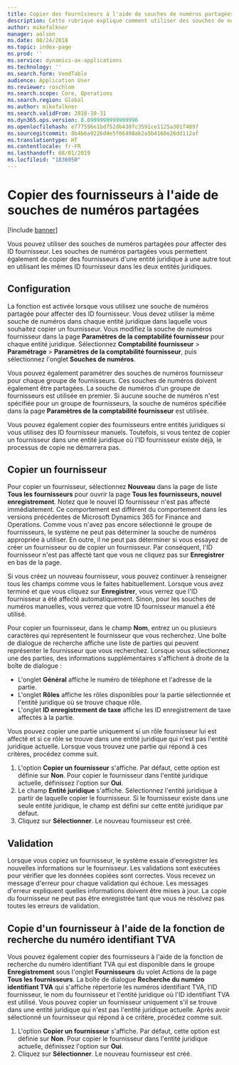 ```yaml
---
title: Copier des fournisseurs à l'aide de souches de numéros partagées
description: Cette rubrique explique comment utiliser des souches de numéros partagées pour copier un fournisseur dans une autre entité juridique tout en conservant le même ID fournisseur.
author: mikefalkner
manager: aolson
ms.date: 08/24/2018
ms.topic: index-page
ms.prod: ''
ms.service: dynamics-ax-applications
ms.technology: ''
ms.search.form: VendTable
audience: Application User
ms.reviewer: roschlom
ms.search.scope: Core, Operations
ms.search.region: Global
ms.author: mikefalkner
ms.search.validFrom: 2018-10-31
ms.dyn365.ops.version: 8.0999999999999996
ms.openlocfilehash: e777596e1bd752db438fc3591ce1125a301f4097
ms.sourcegitcommit: 8b4b6a9226d4e5f66498ab2a5b4160e26dd112af
ms.translationtype: HT
ms.contentlocale: fr-FR
ms.lasthandoff: 08/01/2019
ms.locfileid: "1836950"
---
```

# <a name="copy-vendors-by-using-shared-number-sequences"></a>Copier des fournisseurs à l'aide de souches de numéros partagées

[!include [banner](../includes/banner.md)]

Vous pouvez utiliser des souches de numéros partagées pour affecter des ID fournisseur. Les souches de numéros partagées vous permettent également de copier des fournisseurs d'une entité juridique à une autre tout en utilisant les mêmes ID fournisseur dans les deux entités juridiques.

## <a name="setup"></a>Configuration

La fonction est activée lorsque vous utilisez une souche de numéros partagée pour affecter des ID fournisseur. Vous devez utiliser la même souche de numéros dans chaque entité juridique dans laquelle vous souhaitez copier un fournisseur. Vous modifiez la souche de numéros fournisseur dans la page **Paramètres de la comptabilité fournisseur** pour chaque entité juridique. Sélectionnez **Comptabilité fournisseur** \> **Paramétrage** \> **Paramètres de la comptabilité fournisseur**, puis sélectionnez l'onglet **Souches de numéros**.

Vous pouvez également paramétrer des souches de numéros fournisseur pour chaque groupe de fournisseurs. Ces souches de numéros doivent également être partagées. La souche de numéros d'un groupe de fournisseurs est utilisée en premier. Si aucune souche de numéros n'est spécifiée pour un groupe de fournisseurs, la souche de numéros spécifiée dans la page **Paramètres de la comptabilité fournisseur** est utilisée.

Vous pouvez également copier des fournisseurs entre entités juridiques si vous utilisez des ID fournisseur manuels. Toutefois, si vous tentez de copier un fournisseur dans une entité juridique où l'ID fournisseur existe déjà, le processus de copie ne démarrera pas.

## <a name="copy-a-vendor"></a>Copier un fournisseur

Pour copier un fournisseur, sélectionnez **Nouveau** dans la page de liste **Tous les fournisseurs** pour ouvrir la page **Tous les fournisseurs, nouvel enregistrement**. Notez que le nouvel ID fournisseur n'est pas affecté immédiatement. Ce comportement est différent du comportement dans les versions précédentes de Microsoft Dynamics 365 for Finance and Operations. Comme vous n'avez pas encore sélectionné le groupe de fournisseurs, le système ne peut pas déterminer la souche de numéros appropriée à utiliser. En outre, il ne peut pas déterminer si vous essayez de créer un fournisseur ou de copier un fournisseur. Par conséquent, l'ID fournisseur n'est pas affecté tant que vous ne cliquez pas sur **Enregistrer** en bas de la page.

Si vous créez un nouveau fournisseur, vous pouvez continuer à renseigner tous les champs comme vous le faites habituellement. Lorsque vous avez terminé et que vous cliquez sur **Enregistrer**, vous verrez que l'ID fournisseur a été affecté automatiquement. Sinon, pour les souches de numéros manuelles, vous verrez que votre ID fournisseur manuel a été utilisé.

Pour copier un fournisseur, dans le champ **Nom**, entrez un ou plusieurs caractères qui représentent le fournisseur que vous recherchez. Une boîte de dialogue de recherche affiche une liste de parties qui peuvent représenter le fournisseur que vous recherchez. Lorsque vous sélectionnez une des parties, des informations supplémentaires s'affichent à droite de la boîte de dialogue :

- L'onglet **Général** affiche le numéro de téléphone et l'adresse de la partie.
- L'onglet **Rôles** affiche les rôles disponibles pour la partie sélectionnée et l'entité juridique où se trouve chaque rôle.
- L'onglet **ID enregistrement de taxe** affiche les ID enregistrement de taxe affectés à la partie.

Vous pouvez copier une partie uniquement si un rôle fournisseur lui est affecté et si ce rôle se trouve dans une entité juridique qui n'est pas l'entité juridique actuelle. Lorsque vous trouvez une partie qui répond à ces critères, procédez comme suit.

1. L'option **Copier un fournisseur** s'affiche. Par défaut, cette option est définie sur **Non**. Pour copier le fournisseur dans l'entité juridique actuelle, définissez l'option sur **Oui**. 
2. Le champ **Entité juridique** s'affiche. Sélectionnez l'entité juridique à partir de laquelle copier le fournisseur. Si le fournisseur existe dans une seule entité juridique, le champ est défini sur cette entité juridique par défaut.
3. Cliquez sur **Sélectionner**. Le nouveau fournisseur est créé.

## <a name="validation"></a>Validation

Lorsque vous copiez un fournisseur, le système essaie d'enregistrer les nouvelles informations sur le fournisseur. Les validations sont exécutées pour vérifier que les données copiées sont correctes. Vous recevez un message d'erreur pour chaque validation qui échoue. Les messages d'erreur expliquent quelles informations doivent être mises à jour. La copie du fournisseur ne peut pas être enregistrée tant que vous ne résolvez pas toutes les erreurs de validation.

## <a name="copy-a-vendor-by-using-the-tax-exempt-number-search-feature"></a>Copie d'un fournisseur à l'aide de la fonction de recherche du numéro identifiant TVA

Vous pouvez également copier des fournisseurs à l'aide de la fonction de recherche du numéro identifiant TVA qui est disponible dans le groupe **Enregistrement** sous l'onglet **Fournisseurs** du volet Actions de la page **Tous les fournisseurs**. La boîte de dialogue **Recherche du numéro identifiant TVA** qui s'affiche répertorie les numéros identifiant TVA, l'ID fournisseur, le nom du fournisseur et l'entité juridique où l'ID identifiant TVA est utilisé. Vous pouvez copier un fournisseur uniquement s'il se trouve dans une entité juridique qui n'est pas l'entité juridique actuelle. Après avoir sélectionné un fournisseur qui répond à ce critère, procédez comme suit.

1. L'option **Copier un fournisseur** s'affiche. Par défaut, cette option est définie sur **Non**. Pour copier le fournisseur dans l'entité juridique actuelle, définissez l'option sur **Oui**.
2. Cliquez sur **Sélectionner**. Le nouveau fournisseur est créé.
